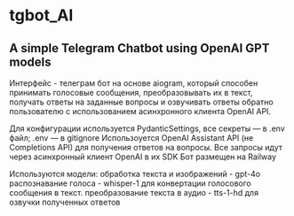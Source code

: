 # tgbot_AI

A simple Telegram Chatbot using OpenAI GPT models
---

Интерфейс - телеграм бот на основе aiogram, который способен принимать голосовые сообщения, преобразовывать их в текст, получать ответы на заданные вопросы и озвучивать ответы обратно пользователю с использованием асинхронного клиента OpenAI API.

Для конфигурации используется PydanticSettings, все секреты — в .env файл; .env — в gitignore
Использоуется OpenAI Assistant API (не Completions API) для получения ответов на вопросы. Все запросы идут через асинхронный клиент OpenAI в их SDK
Бот размещен на Railway

Используются модели:
обработка текста и изображений - gpt-4o
распознавание голоса - whisper-1 для конвертации голосового сообщения в текст. 
преобразование текста в аудио - tts-1-hd для озвучки полученных ответов

